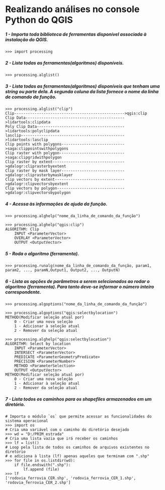 # Realizando análises no console Python do QGIS

##### 1 - Importa toda biblioteca de ferramentas disponível associada à instalação do QGIS.
```programming
>>> import processing
```
##### 2 - Lista todas as ferramentas(algoritmos) disponíveis.
```programming
>>> processing.alglist()
```
##### 3 - Lista todas as ferramentas(algoritmos) disponíveis que tenham uma string ou parte dela. A segunda coluna da lista fornece o nome da linha de comando da função.
```programming
>>> processing.alglist("clip")
Clip------------------------------------------------->qgis:clip
Clip Data-------------------------------------------->lidartools:clipdata
Poly Clip Data--------------------------------------->lidartools:polyclipdata
lasclip---------------------------------------------->lidartools:lasclip
Clip points with polygons---------------------------->saga:clippointswithpolygons
Clip raster with polygon----------------------------->saga:clipgridwithpolygon
Clip raster by extent-------------------------------->gdalogr:cliprasterbyextent
Clip raster by mask layer---------------------------->gdalogr:cliprasterbymasklayer
Clip vectors by extent------------------------------->gdalogr:clipvectorsbyextent
Clip vectors by polygon------------------------------>gdalogr:clipvectorsbypolygon
```
##### 4 - Acessa às informações de ajuda da função. 
```programming
>>> processing.alghelp("nome_da_linha_de_comando_da_função")
```
```programming
>>> processing.alghelp("qgis:clip")
ALGORITHM: Clip
	INPUT <ParameterVector>
	OVERLAY <ParameterVector>
	OUTPUT <OutputVector>
```
##### 5 - Roda o algoritmo (ferramenta). 
```programming
>>> processing.runalg(nome_da_linha_de_comando_da_função, param1, param2, ..., paramN,Output1, Output2, ..., OutputN)
```

##### 6 - Lista as opções de parâmetros a serem selecionados ao rodar o algoritmo (ferramenta). Para tanto deve-se informar o número inteiro correspondente.
```programming
>>> processing.algoptions("nome_da_linha_de_comando_da_função")
```
```programming
>>> processing.algoptions("qgis:selectbylocation")
METHOD(Modificar seleção atual por)
	0 - Criar uma nova seleção
	1 - Adicionar à seleção atual
	2 - Remover da seleção atual
```
```programming
>>> processing.alghelp("qgis:selectbylocation")
ALGORITHM: Select by location
	INPUT <ParameterVector>
	INTERSECT <ParameterVector>
	PREDICATE <ParameterGeometryPredicate>
	PRECISION <ParameterNumber>
	METHOD <ParameterSelection>
	OUTPUT <OutputVector>
METHOD(Modificar seleção atual por)
	0 - Criar uma nova seleção
	1 - Adicionar à seleção atual
	2 - Remover da seleção atual
```
##### 7 - Lista todos os caminhos para os shapefiles armazenados em um diretório. 
```programming
# Importa o módulo `os` que permite acessar as funcionalidades do sistema operacional
>>> import os
# Cria uma variável com o caminho do diretório desejado
>>> wd = "D:/PRIM_estrada" 
# Cria uma lista vazia que irá receber os caminhos
>>> lf = list()
# Loop pela lista de todos os caminhos de arquivos existentes no diretório
# e adiciona à lista (lf) apenas aqueles que terminam com ".shp"
>>> for file in os.listdir(wd):
	if file.endswith(".shp"):
		lf.append (file)
>>> lf
['rodovia_ferrovia_CER.shp', 'rodovia_ferrovia_CER_1.shp', 'rodovia_ferrovia_CER_2.shp']
```
